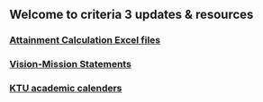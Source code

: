 
## Welcome to criteria 3 updates & resources

### [Attainment Calculation Excel files](https://criteria3.github.com/excel)

### [Vision-Mission Statements](https://criteria3.github.com/vision)

### [KTU academic calenders](https://criteria3.github.com/calender)

